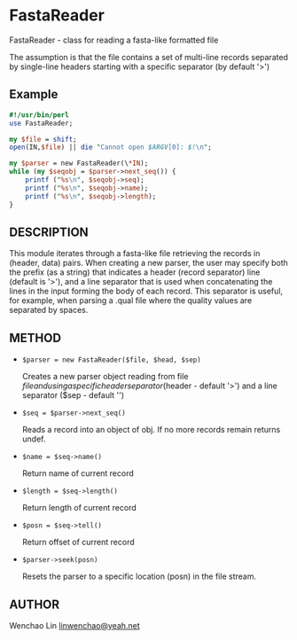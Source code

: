 # FastaReader

FastaReader - class for reading a fasta-like formatted file

The assumption is that the file contains a set of multi-line records separated by single-line headers starting with a specific separator (by default '>')

## Example

```perl
#!/usr/bin/perl
use FastaReader;

my $file = shift;
open(IN,$file) || die "Cannot open $ARGV[0]: $!\n";

my $parser = new FastaReader(\*IN);
while (my $seqobj = $parser->next_seq()) {
    printf ("%s\n", $seqobj->seq);
    printf ("%s\n", $seqobj->name);
    printf ("%s\n", $seqobj->length); 
}
```

## DESCRIPTION

This module iterates through a fasta-like file retrieving the records in 
(header, data) pairs. When creating a new parser, the user may specify
both the prefix (as a string) that indicates a header (record separator) line
(default is '>'), and a line separator that is used when concatenating the
lines in the input forming the body of each record.  This separator is useful,
for example, when parsing a .qual file where the quality values are separated
by spaces.

## METHOD

- `$parser = new FastaReader($file, $head, $sep)`

    Creates a new parser object reading from file $file and using a specific
    header separator ($header - default '>') and a line separator 
    ($sep - default '')

- `$seq = $parser->next_seq()`

    Reads a record into an object of obj. If no more records remain returns undef.

- `$name = $seq->name()`

    Return name of current record

- `$length = $seq->length()`

    Return length of current record

- `$posn = $seq->tell()`

    Return offset of current record

- `$parser->seek(posn)`

    Resets the parser to a specific location (posn) in the file stream.

## AUTHOR

Wenchao Lin <linwenchao@yeah.net>
